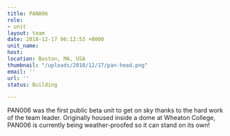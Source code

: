 ```yaml
---
title: PAN006
role:
- unit
layout: team
date: 2018-12-17 06:12:53 +0000
unit_name: 
host:
location: Boston, MA, USA
thumbnail: "/uploads/2018/12/17/pan-head.png"
email: ''
url: ''
status: Building

---
```


PAN006 was the first public beta unit to get on sky thanks to the hard work of the team leader. Originally housed inside a dome at Wheaton College, PAN006 is currently being weather-proofed so it can stand on its own!